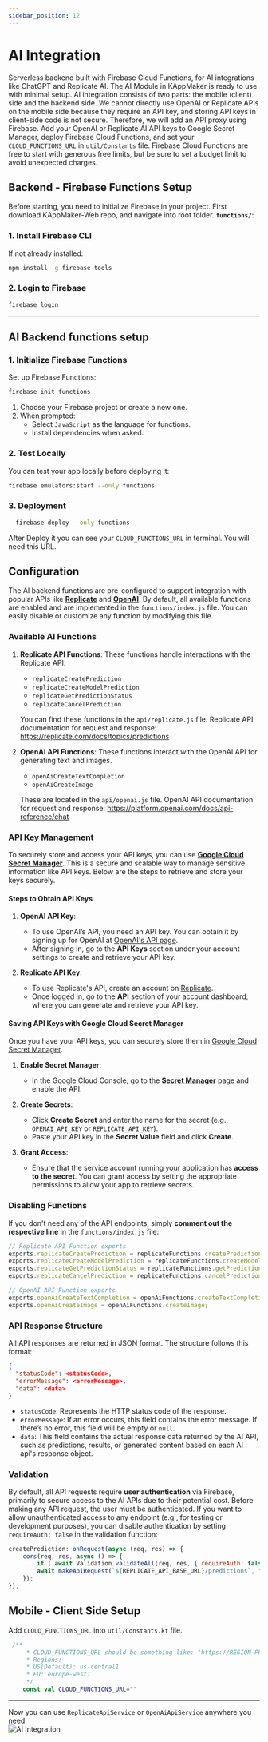 ```yaml
---
sidebar_position: 12
---
```


# AI Integration

Serverless backend built with Firebase Cloud Functions, for AI integrations like ChatGPT and Replicate AI. The AI Module in KAppMaker is ready to use with minimal setup. AI integration consists of two parts: the mobile (client) side and the backend side. We cannot directly use OpenAI or Replicate APIs on the mobile side because they require an API key, and storing API keys in client-side code is not secure. Therefore, we will add an API proxy using Firebase. Add your OpenAI or Replicate AI API keys to Google Secret Manager, deploy Firebase Cloud Functions, and set your `CLOUD_FUNCTIONS_URL` in `util/Constants` file. Firebase Cloud Functions are free to start with generous free limits, but be sure to set a budget limit to avoid unexpected charges. 

## Backend - Firebase Functions Setup

Before starting, you need to initialize Firebase in your project. First download KAppMaker-Web repo, and navigate into root folder. **`functions/`**: 


  ### 1. Install Firebase CLI

If not already installed:
```bash
npm install -g firebase-tools
```  

  ### 2. Login to Firebase
```bash
firebase login
```
---

## AI Backend functions setup

### 1. Initialize Firebase Functions

Set up Firebase Functions:
```bash
firebase init functions
```
1. Choose your Firebase project or create a new one.
2. When prompted:
   - Select `JavaScript` as the language for functions.
   - Install dependencies when asked.

### 2. Test Locally
You can test your app locally before deploying it:
```bash
firebase emulators:start --only functions
```
### 3. Deployment

```bash
  firebase deploy --only functions
  ```

After Deploy it you can see your `CLOUD_FUNCTIONS_URL` in terminal. You will need this URL. 

## Configuration


The AI backend functions are pre-configured to support integration with popular APIs like **[Replicate](https://replicate.com/)** and **[OpenAI](https://platform.openai.com/docs/api-reference/)**. By default, all available functions are enabled and are implemented in the `functions/index.js` file. You can easily disable or customize any function by modifying this file.

### Available AI Functions

1. **Replicate API Functions**:
   These functions handle interactions with the Replicate API.
   - `replicateCreatePrediction`
   - `replicateCreateModelPrediction`
   - `replicateGetPredictionStatus`
   - `replicateCancelPrediction`

   You can find these functions in the `api/replicate.js` file. Replicate API documentation for request and response: https://replicate.com/docs/topics/predictions 

2. **OpenAI API Functions**:
   These functions interact with the OpenAI API for generating text and images.
   - `openAiCreateTextCompletion`
   - `openAiCreateImage`

   These are located in the `api/openai.js` file. OpenAI API documentation for request and response: https://platform.openai.com/docs/api-reference/chat

### API Key Management

To securely store and access your API keys, you can use [**Google Cloud Secret Manager**](https://console.cloud.google.com/security/secret-manager). This is a secure and scalable way to manage sensitive information like API keys. Below are the steps to retrieve and store your keys securely.

#### Steps to Obtain API Keys

1. **OpenAI API Key**:
   - To use OpenAI’s API, you need an API key. You can obtain it by signing up for OpenAI at [OpenAI's API page](https://platform.openai.com/signup).
   - After signing in, go to the **API Keys** section under your account settings to create and retrieve your API key.

2. **Replicate API Key**:
   - To use Replicate's API, create an account on [Replicate](https://replicate.com/).
   - Once logged in, go to the **API** section of your account dashboard, where you can generate and retrieve your API key.

#### Saving API Keys with Google Cloud Secret Manager

Once you have your API keys, you can securely store them in [Google Cloud Secret Manager](https://console.cloud.google.com/security/secret-manager).

1. **Enable Secret Manager**:
   - In the Google Cloud Console, go to the [**Secret Manager**](https://console.cloud.google.com/security/secret-manager) page and enable the API.
   
2. **Create Secrets**:
   - Click **Create Secret** and enter the name for the secret (e.g., `OPENAI_API_KEY` or `REPLICATE_API_KEY`).
   - Paste your API key in the **Secret Value** field and click **Create**.

3. **Grant Access**:
   - Ensure that the service account running your application has **access to the secret**. You can grant access by setting the appropriate permissions to allow your app to retrieve secrets.


### Disabling Functions

If you don't need any of the API endpoints, simply **comment out the respective line** in the `functions/index.js` file:

```javascript
// Replicate API Function exports
exports.replicateCreatePrediction = replicateFunctions.createPrediction;
exports.replicateCreateModelPrediction = replicateFunctions.createModelPrediction;
exports.replicateGetPredictionStatus = replicateFunctions.getPredictionStatus;
exports.replicateCancelPrediction = replicateFunctions.cancelPrediction;

// OpenAI API Function exports
exports.openAiCreateTextCompletion = openAiFunctions.createTextCompletion;
exports.openAiCreateImage = openAiFunctions.createImage;
```

### API Response Structure

All API responses are returned in JSON format. The structure follows this format:

```json
{
  "statusCode": <statusCode>,
  "errorMessage": <errorMessage>,
  "data": <data>
}
```

- `statusCode`: Represents the HTTP status code of the response.
- `errorMessage`: If an error occurs, this field contains the error message. If there’s no error, this field will be empty or `null`.
- `data`: This field contains the actual response data returned by the AI API, such as predictions, results, or generated content based on each AI api's response object.

### Validation

By default, all API requests require **user authentication** via Firebase, primarily to secure access to the AI APIs due to their potential cost. Before making any API request, the user must be authenticated. If you want to allow unauthenticated access to any endpoint (e.g., for testing or development purposes), you can disable authentication by setting `requireAuth: false` in the validation function:

```javascript
createPrediction: onRequest(async (req, res) => {
    cors(req, res, async () => {
        if (!await Validation.validateAll(req, res, { requireAuth: false })) return; <--- IN THIS LINE WE SET AUTH REQUIREMENT FALSE
        await makeApiRequest(`${REPLICATE_API_BASE_URL}/predictions`, "post", getReplicateApiKey(), req.body, res);
    });
}),
```

## Mobile - Client Side Setup

Add `CLOUD_FUNCTIONS_URL` into `util/Constants.kt` file.
```kotlin
 /**
     * CLOUD_FUNCTIONS_URL should be something like: "https://REGION-PROJECT_ID.cloudfunctions.net"
     * Regions:
     * US(Default): us-central1
     * EU: europe-west1
     */
    const val CLOUD_FUNCTIONS_URL="" 

 ```   
---

Now you can use `ReplicateApiService` or `OpenAiApiService` anywhere you need.  
![AI Integration](/img/ai_integration.png)
